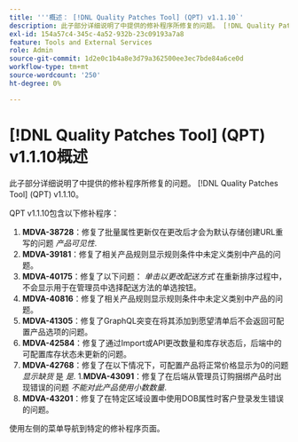 ```yaml
---
title: '''概述： [!DNL Quality Patches Tool] (QPT) v1.1.10`'
description: 此子部分详细说明了中提供的修补程序所修复的问题。 [!DNL Quality Patches Tool] (QPT) v1.1.10。
exl-id: 154a57c4-345c-4a52-932b-23c09193a7a8
feature: Tools and External Services
role: Admin
source-git-commit: 1d2e0c1b4a8e3d79a362500ee3ec7bde84a6ce0d
workflow-type: tm+mt
source-wordcount: '250'
ht-degree: 0%

---
```


# [!DNL Quality Patches Tool] (QPT) v1.1.10概述

此子部分详细说明了中提供的修补程序所修复的问题。 [!DNL Quality Patches Tool] (QPT) v1.1.10。

QPT v1.1.10包含以下修补程序：

1. **MDVA-38728**：修复了批量属性更新仅在更改后才会为默认存储创建URL重写的问题 *产品可见性*.
1. **MDVA-39181**：修复了相关产品规则显示规则条件中未定义类别中产品的问题。
1. **MDVA-40175**：修复了以下问题： *单击以更改配送方式* 在重新排序过程中，不会显示用于在管理员中选择配送方法的单选按钮。
1. **MDVA-40816**：修复了相关产品规则显示规则条件中未定义类别中产品的问题。
1. **MDVA-41305**：修复了GraphQL突变在将其添加到愿望清单后不会返回可配置产品选项的问题。
1. **MDVA-42584**：修复了通过Import或API更改数量和库存状态后，后端中的可配置库存状态未更新的问题。
1. **MDVA-42768**：修复了在以下情况下，可配置产品将正常价格显示为0的问题 *显示缺货* 是 *是*.
1.**MDVA-43091**：修复了在后端从管理员订购捆绑产品时出现错误的问题 *不能对此产品使用小数数量*.
1. **MDVA-43201**：修复了在特定区域设置中使用DOB属性时客户登录发生错误的问题。

使用左侧的菜单导航到特定的修补程序页面。
